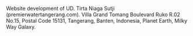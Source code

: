 Website development of UD. Tirta Niaga Sutji (premierwatertangerang.com).
Villa Grand Tomang Boulevard Ruko R.02 No.15, Postal Code 15131,
Tangerang, Banten, Indonesia, Planet Earth, Milky Way Galaxy.
